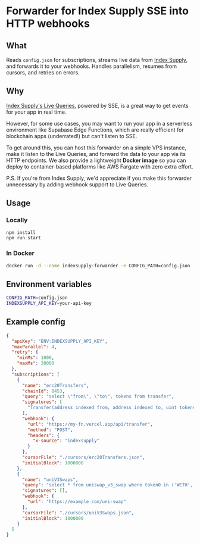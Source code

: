 # Forwarder for Index Supply SSE into HTTP webhooks

## What

Reads `config.json` for subscriptions, streams live data from [Index Supply](https://indexsupply.com), and forwards it to your webhooks. Handles parallelism, resumes from cursors, and retries on errors.

## Why

[Index Supply's Live Queries](https://www.indexsupply.net/docs#queries-live), powered by SSE, is a great way to get events for your app in real time.

However, for some use cases, you may want to run your app in a serverless environment like Supabase Edge Functions, which are really efficient for blockchain apps (underrated!) but can't listen to SSE.

To get around this, you can host this forwarder on a simple VPS instance, make it listen to the Live Queries, and forward the data to your app via its HTTP endpoints. We also provide a lightweight **Docker image** so you can deploy to container-based platforms like AWS Fargate with zero extra effort.

P.S. If you're from Index Supply, we'd appreciate if you make this forwarder unnecessary by adding webhook support to Live Queries.

## Usage

### Locally

```bash
npm install
npm run start
```

### In Docker

```bash
docker run -d --name indexsupply-forwarder -e CONFIG_PATH=config.json -e INDEXSUPPLY_API_KEY=your-api-key ultrasoundlabs/indexsupply-forwarder
```

## Environment variables

```bash
CONFIG_PATH=config.json
INDEXSUPPLY_API_KEY=your-api-key
```

## Example config

```json
{
  "apiKey": "ENV:INDEXSUPPLY_API_KEY",
  "maxParallel": 4,
  "retry": {
    "minMs": 1000,
    "maxMs": 30000
  },
  "subscriptions": [
    {
      "name": "erc20Transfers",
      "chainId": 8453,
      "query": "select \"from\", \"to\", tokens from transfer",
      "signatures": [
        "Transfer(address indexed from, address indexed to, uint tokens)"
      ],
      "webhook": {
        "url": "https://my-fn.vercel.app/api/transfer",
        "method": "POST",
        "headers": {
          "x-source": "indexsupply"
        }
      },
      "cursorFile": "./cursors/erc20Transfers.json",
      "initialBlock": 1000000
    },
    {
      "name": "uniV3Swaps",
      "query": "select * from uniswap_v3_swap where token0 in ('WETH', 'USDC')",
      "signatures": [],
      "webhook": {
        "url": "https://example.com/uni-swap"
      },
      "cursorFile": "./cursors/uniV3Swaps.json",
      "initialBlock": 1000000
    }
  ]
} 
```